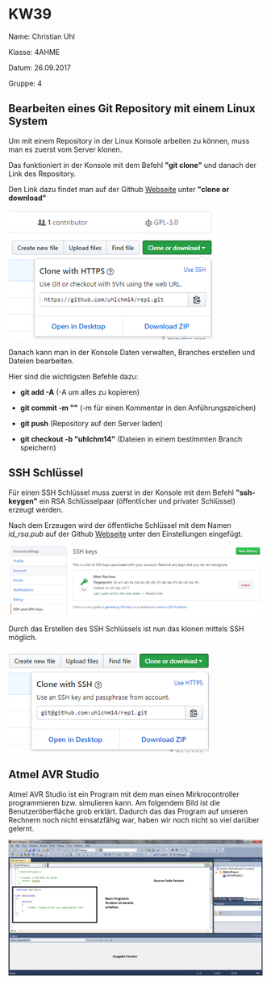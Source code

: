 
# KW39
 
Name: Christian Uhl

Klasse: 4AHME

Datum: 26.09.2017

Gruppe: 4


## Bearbeiten eines Git Repository mit einem Linux System

Um mit einem Repository in der Linux Konsole arbeiten zu können, muss man es zuerst vom Server klonen.

Das funktioniert in der Konsole mit dem Befehl **"git clone"** und danach der Link des Repository.

Den Link dazu findet man auf der Github [Webseite](github.com) unter **"clone or download"**

![cod](https://raw.githubusercontent.com/uhlchm14/rep1/master/4.PNG)

Danach kann man in der Konsole Daten verwalten, Branches erstellen und Dateien bearbeiten.

Hier sind die wichtigsten Befehle dazu:

* **git add -A** (-A um alles zu kopieren)

* **git commit -m "<Kommentar>"** (-m für einen Kommentar in den Anführungszeichen)

* **git push** (Repository auf den Server laden)

* **git checkout -b "uhlchm14"** (Dateien in einem bestimmten Branch speichern)


## SSH Schlüssel

Für einen SSH Schlüssel muss zuerst in der Konsole mit dem Befehl **"ssh-keygen"** ein RSA Schlüsselpaar (öffentlicher und privater Schlüssel) erzeugt werden.

Nach dem Erzeugen wird der öffentliche Schlüssel mit dem Namen *id_rsa.pub* auf der Github [Webseite](github.com) unter den Einstellungen eingefügt.

![SSH KEYS](https://raw.githubusercontent.com/uhlchm14/rep1/master/1.PNG)

Durch das Erstellen des SSH Schlüssels ist nun das klonen mittels SSH möglich.

![cod](https://raw.githubusercontent.com/uhlchm14/rep1/master/2.PNG)

## Atmel AVR Studio  
Atmel AVR Studio ist ein Program mit dem man einen Mirkrocontroller programmieren bzw. simulieren kann. Am folgendem Bild ist die Benutzeröberfläche grob erklärt. Dadurch das das Program auf unseren Rechnern noch nicht einsatzfähig war, haben wir noch nicht so viel darüber gelernt.

![AVR-Studio](https://raw.githubusercontent.com/uhlchm14/rep1/master/68747470733a2f2f6d6178656d6265646465642e66696c65732e776f726470726573732e636f6d2f323031312f30362f6176722d73747564696f2d6e65772d70726f6a6563742d73746172742d73637265656e2e706e67.png)  


